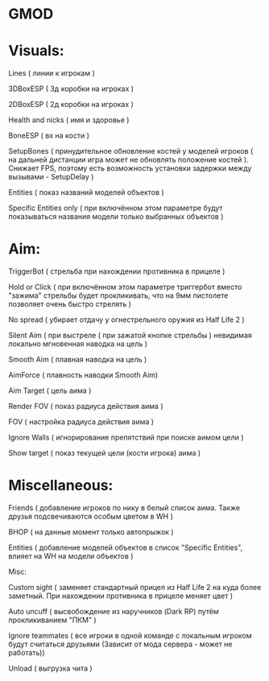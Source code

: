 # GMOD

# Visuals: 
  Lines ( линии к игрокам ) 

  3DBoxESP ( 3д коробки на игроках ) 
  
  2DBoxESP ( 2д коробки на игроках )

  Health and nicks ( имя и здоровье )

  BoneESP ( вх на кости )

  SetupBones ( принудительное обновление костей у моделей игроков ( на дальней дистанции игра может не обновлять положение костей ). Снижает FPS, поэтому есть возможность установки задержки между вызывами - SetupDelay )

  Entities (  показ названий моделей объектов )

  Specific Entities only ( при включённом этом параметре будут показываться названия модели только выбранных объектов )

# Aim: 
  TriggerBot ( стрельба при нахождении противника в прицеле ) 

  Hold or Click ( при включённом этом параметре триггербот вместо "зажима" стрельбы будет прокликивать, что на 9мм пистолете позволяет очень быстро стрелять )

  No spread ( убирает отдачу у огнестрельного оружия из Half Life 2 )

  Silent Aim ( при выстреле ( при зажатой кнопке стрельбы ) невидимая локально мгновенная наводка на цель  ) 

  Smooth Aim ( плавная наводка на цель )

  AimForce ( плавность наводки Smooth Aim)

  Aim Target ( цель аима ) 

  Render FOV ( показ радиуса действия аима )

  FOV ( настройка радиуса действия аима ) 

  Ignore Walls ( игнорирование препятствий при поиске аимом цели ) 

  Show target ( показ текущей цели (кости игрока) аима ) 

# Miscellaneous: 
 Friends ( добавление игроков по нику в белый список аима. Также друзья подсвечиваются особым цветом в WH )

 BHOP ( на данные момент только автопрыжок ) 

 Entities ( добавление моделей объектов в список "Specific Entities", влияет на WH на модели объектов ) 

  Misc: 

   Custom sight ( заменяет стандартный прицел из Half Life 2 на куда более заметный. При нахождении противника в прицеле меняет цвет ) 

   Auto uncuff ( высвобождение из наручников (Dark RP) путём прокликиванием "ПКМ" ) 

   Ignore teammates ( все игроки в одной команде с локальным игроком будут считаться друзьями (Зависит от мода сервера - может не работать)) 

   Unload ( выгрузка чита )
